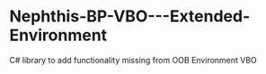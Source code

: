 # Nephthis-BP-VBO---Extended-Environment
C# library to add functionality missing from OOB Environment VBO
